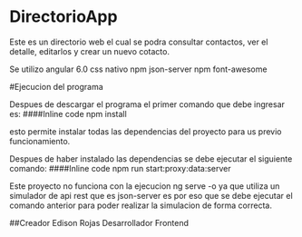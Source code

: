 # DirectorioApp

Este es un directorio web el cual se podra consultar contactos, ver el detalle, editarlos y crear un nuevo cotacto.

Se utilizo angular 6.0
css nativo
npm json-server
npm font-awesome

#Ejecucion del programa

Despues de descargar el programa el primer comando que debe ingresar es:
####Inline code
    npm install

esto permite instalar todas las dependencias del proyecto para us previo funcionamiento.

Despues de haber instalado las dependencias se debe ejecutar el siguiente comando:
####Inline code
    npm run start:proxy:data:server

Este proyecto no funciona con la ejecucion ng serve -o ya que utiliza un simulador de api rest que es json-server es por eso que se debe ejecutar el comando anterior para poder realizar la simulacion de forma correcta.

##Creador
Edison Rojas
Desarrollador Frontend



